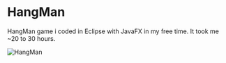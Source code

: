# HangMan

HangMan game i coded in Eclipse with JavaFX in my free time. It took me ~20 to 30 hours.

![HangMan](https://i.imgur.com/ccgSrkj.png)
